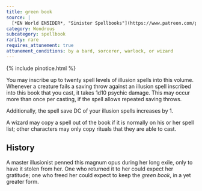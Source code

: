 ```yaml
---
title: green book
source: |
  [*EN World EN5IDER*, "Sinister Spellbooks"](https://www.patreon.com/posts/4347214)
category: Wondrous
subcategory: spellbook
rarity: rare
requires_attunement: true
attunement_conditions: by a bard, sorcerer, warlock, or wizard
---
```


{% include pinotice.html %}

You may inscribe up to twenty spell levels of illusion spells into this volume. Whenever a creature fails a saving throw against an illusion spell inscribed into this book that you cast, it takes 1d10 psychic damage. This may occur more than once per casting, if the spell allows repeated saving throws.

Additionally, the spell save DC of your illusion spells increases by 1.

A wizard may copy a spell out of the book if it is normally on his or her spell list; other characters may only copy rituals that they are able to cast.

## History

A master illusionist penned this magnum opus during her long exile, only to have it stolen from her. One who returned it to her could expect her gratitude; one who freed her could expect to keep the *green book*, in a yet greater form.
